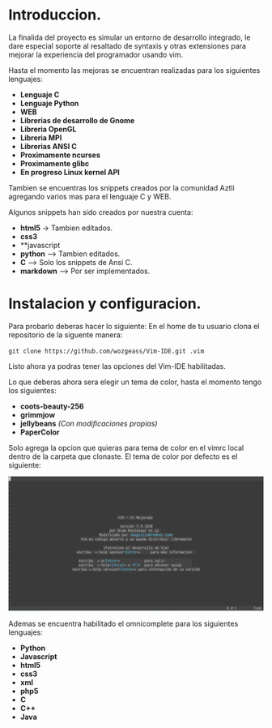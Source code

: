 # Introduccion.

La finalida del proyecto es simular un entorno de desarrollo integrado, le dare especial soporte al resaltado de syntaxis y otras extensiones para mejorar la experiencia del programador usando vim.

Hasta el momento las mejoras se encuentran realizadas para los siguientes lenguajes:
- **Lenguaje C**
- **Lenguaje Python**
- **WEB**
- **Librerias de desarrollo de Gnome**
- **Libreria OpenGL**
- **Libreria MPI**
- **Librerias ANSI C**
- **Proximamente ncurses**
- **Proximamente glibc**
- **En progreso Linux kernel API**

Tambien se encuentras los snippets creados por la comunidad Aztli agregando varios mas para el lenguaje C y WEB.

Algunos snippets han sido creados por nuestra cuenta:
- **html5** -> Tambien editados.
- **css3**
- **javascript
- **python** --> Tambien editados.
- **C** --> Solo los snippets de Ansi C.
- **markdown** --> Por ser implementados. 

# Instalacion y configuracion.
Para probarlo deberas hacer lo siguiente:
En el home de tu usuario clona el repositorio de la siguente manera:

`git clone https://github.com/wozgeass/Vim-IDE.git .vim`

Listo ahora ya podras tener las opciones del Vim-IDE habilitadas.

Lo que deberas ahora sera elegir un tema de color, hasta el momento tengo los siguientes:
- **coots-beauty-256**
- **grimmjow**
- **jellybeans** *(Con modificaciones propias)*
- **PaperColor**

Solo agrega la opcion que quieras para tema de color en el vimrc local dentro de la carpeta que clonaste.
El tema de color por defecto es el siguiente:

![Tema Color](tema.png)

Ademas se encuentra habilitado el omnicomplete para los siguientes lenguajes:
- **Python**
- **Javascript**
- **html5**
- **css3**
- **xml**
- **php5**
- **C**
- **C++**
- **Java**
